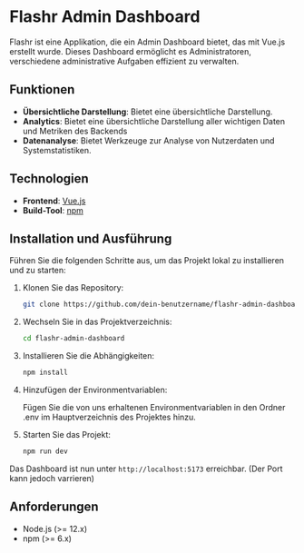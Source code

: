 # Flashr Admin Dashboard

Flashr ist eine Applikation, die ein Admin Dashboard bietet, das mit Vue.js erstellt wurde. Dieses Dashboard ermöglicht es Administratoren, verschiedene administrative Aufgaben effizient zu verwalten.

## Funktionen

- **Übersichtliche Darstellung**: Bietet eine übersichtliche Darstellung.
- **Analytics**: Bietet eine übersichtliche Darstellung aller wichtigen Daten und Metriken des Backends
- **Datenanalyse**: Bietet Werkzeuge zur Analyse von Nutzerdaten und Systemstatistiken.

## Technologien

- **Frontend**: [Vue.js](https://vuejs.org/)
- **Build-Tool**: [npm](https://www.npmjs.com/)

## Installation und Ausführung

Führen Sie die folgenden Schritte aus, um das Projekt lokal zu installieren und zu starten:

1. Klonen Sie das Repository:
    ```sh
    git clone https://github.com/dein-benutzername/flashr-admin-dashboard.git
    ```
2. Wechseln Sie in das Projektverzeichnis:
    ```sh
    cd flashr-admin-dashboard
    ```
3. Installieren Sie die Abhängigkeiten:
    ```sh
    npm install
    ```
4. Hinzufügen der Environmentvariablen:
   
     Fügen Sie die von uns erhaltenen Environmentvariablen in den Ordner .env im Hauptverzeichnis des Projektes hinzu.
    
6. Starten Sie das Projekt:
    ```sh
    npm run dev
    ```

Das Dashboard ist nun unter `http://localhost:5173` erreichbar.
(Der Port kann jedoch varrieren)

## Anforderungen

- Node.js (>= 12.x)
- npm (>= 6.x)
